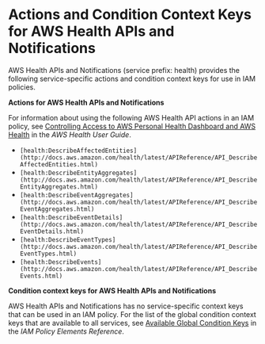 # Actions and Condition Context Keys for AWS Health APIs and Notifications<a name="list_health"></a>

AWS Health APIs and Notifications \(service prefix: health\) provides the following service\-specific actions and condition context keys for use in IAM policies\.

**Actions for AWS Health APIs and Notifications**

For information about using the following AWS Health API actions in an IAM policy, see [Controlling Access to AWS Personal Health Dashboard and AWS Health](http://docs.aws.amazon.com/health/latest/ug/controlling-access.html) in the *AWS Health User Guide*\.
+ `[health:DescribeAffectedEntities](http://docs.aws.amazon.com/health/latest/APIReference/API_DescribeAffectedEntities.html)`
+ `[health:DescribeEntityAggregates](http://docs.aws.amazon.com/health/latest/APIReference/API_DescribeEntityAggregates.html)`
+ `[health:DescribeEventAggregates](http://docs.aws.amazon.com/health/latest/APIReference/API_DescribeEventAggregates.html)`
+ `[health:DescribeEventDetails](http://docs.aws.amazon.com/health/latest/APIReference/API_DescribeEventDetails.html)`
+ `[health:DescribeEventTypes](http://docs.aws.amazon.com/health/latest/APIReference/API_DescribeEventTypes.html)`
+ `[health:DescribeEvents](http://docs.aws.amazon.com/health/latest/APIReference/API_DescribeEvents.html)`

**Condition context keys for AWS Health APIs and Notifications**

AWS Health APIs and Notifications has no service\-specific context keys that can be used in an IAM policy\. For the list of the global condition context keys that are available to all services, see [Available Global Condition Keys](reference_policies_condition-keys.md#AvailableKeys) in the *IAM Policy Elements Reference*\.